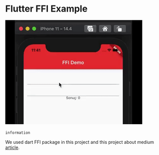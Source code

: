 # Flutter FFI Example

![](screen_record.gif)

``information``

  We used dart FFI package in this project and this project about medium <a href="https://medium.com/neyasistechnology/flutter-projelerinde-dart-ffi-k%C3%BCt%C3%BCphanesi-kullan%C4%B1larak-c-c-kodu-yazmak-c53d27a5ff97">article</a>.



